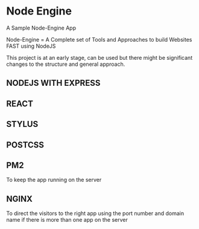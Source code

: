 # Node Engine

A Sample Node-Engine App 

Node-Engine = A Complete set of Tools and Approaches to build Websites FAST using NodeJS

This project is at an early stage, can be used but there might be significant changes to the structure and general approach.

## NODEJS WITH EXPRESS


## REACT


## STYLUS 


## POSTCSS


## PM2 

To keep the app running on the server 


## NGINX

To direct the visitors to the right app using the port number and domain name if there is more than one app on the server 
